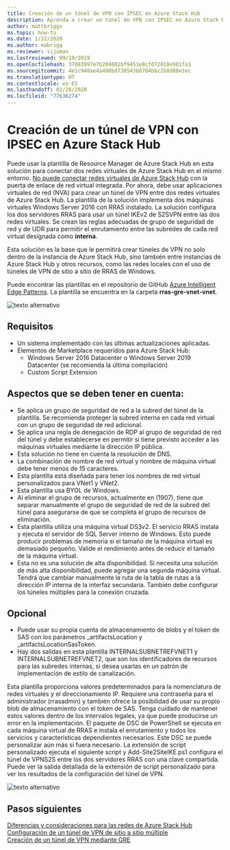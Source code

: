 ```yaml
---
title: Creación de un túnel de VPN con IPSEC en Azure Stack Hub
description: Aprenda a crear un túnel de VPN con IPSEC en Azure Stack Hub.
author: mattbriggs
ms.topic: how-to
ms.date: 1/22/2020
ms.author: mabrigg
ms.reviewer: sijuman
ms.lastreviewed: 09/19/2019
ms.openlocfilehash: 37083997e7b204002bf9451e8cfd72018e981fa1
ms.sourcegitcommit: 4e1c948ae4a498bd730543b0704bbc2b0d88e1ec
ms.translationtype: HT
ms.contentlocale: es-ES
ms.lasthandoff: 02/26/2020
ms.locfileid: "77636274"
---
```

# <a name="how-to-create-a-vpn-tunnel-using-ipsec--in-azure-stack-hub"></a>Creación de un túnel de VPN con IPSEC en Azure Stack Hub

Puede usar la plantilla de Resource Manager de Azure Stack Hub en esta solución para conectar dos redes virtuales de Azure Stack Hub en el mismo entorno. [No puede conectar redes virtuales de Azure Stack Hub](https://docs.microsoft.com/azure-stack/user/azure-stack-network-differences) con la puerta de enlace de red virtual integrada. Por ahora, debe usar aplicaciones virtuales de red (NVA) para crear un túnel de VPN entre dos redes virtuales de Azure Stack Hub. La plantilla de la solución implementa dos máquinas virtuales Windows Server 2016 con RRAS instalado. La solución configura los dos servidores RRAS para usar un túnel IKEv2 de S2SVPN entre las dos redes virtuales. Se crean las reglas adecuadas de grupo de seguridad de red y de UDR para permitir el enrutamiento entre las subredes de cada red virtual designada como **interna**. 

Esta solución es la base que le permitirá crear túneles de VPN no solo dentro de la instancia de Azure Stack Hub, sino también entre instancias de Azure Stack Hub y otros recursos, como las redes locales con el uso de túneles de VPN de sitio a sitio de RRAS de Windows.

Puede encontrar las plantillas en el repositorio de GitHub [Azure Intelligent Edge Patterns](https://github.com/Azure-Samples/azure-intelligent-edge-patterns). La plantilla se encuentra en la carpeta **rras-gre-vnet-vnet**. 

![texto alternativo](./media/azure-stack-network-howto-vpn-tunnel-ipsec/overview.png)

## <a name="requirements"></a>Requisitos

- Un sistema implementado con las últimas actualizaciones aplicadas. 
- Elementos de Marketplace requeridos para Azure Stack Hub:
    -  Windows Server 2016 Datacenter o Windows Server 2019 Datacenter (se recomienda la última compilación)
    -  Custom Script Extension

## <a name="things-to-consider"></a>Aspectos que se deben tener en cuenta:

- Se aplica un grupo de seguridad de red a la subred del túnel de la plantilla.  Se recomienda proteger la subred interna en cada red virtual con un grupo de seguridad de red adicional.
- Se aplica una regla de denegación de RDP al grupo de seguridad de red del túnel y debe establecerse en permitir si tiene previsto acceder a las máquinas virtuales mediante la dirección IP pública.
- Esta solución no tiene en cuenta la resolución de DNS.
- La combinación de nombre de red virtual y nombre de máquina virtual debe tener menos de 15 caracteres.
- Esta plantilla está diseñada para tener los nombres de red virtual personalizados para VNet1 y VNet2.
- Esta plantilla usa BYOL de Windows.
- Al eliminar el grupo de recursos, actualmente en (1907), tiene que separar manualmente el grupo de seguridad de red de la subred del túnel para asegurarse de que se completa el grupo de recursos de eliminación.
- Esta plantilla utiliza una máquina virtual DS3v2.  El servicio RRAS instala y ejecuta el servidor de SQL Server interno de Windows.  Esto puede producir problemas de memoria si el tamaño de la máquina virtual es demasiado pequeño.  Valide el rendimiento antes de reducir el tamaño de la máquina virtual.
- Esta no es una solución de alta disponibilidad.  Si necesita una solución de más alta disponibilidad, puede agregar una segunda máquina virtual. Tendrá que cambiar manualmente la ruta de la tabla de rutas a la dirección IP interna de la interfaz secundaria.  También debe configurar los túneles múltiples para la conexión cruzada.

## <a name="optional"></a>Opcional

- Puede usar su propia cuenta de almacenamiento de blobs y el token de SAS con los parámetros _artifactsLocation y _artifactsLocationSasToken.
- Hay dos salidas en esta plantilla INTERNALSUBNETREFVNET1 y INTERNALSUBNETREFVNET2, que son los identificadores de recursos para las subredes internas, si desea usarlas en un patrón de implementación de estilo de canalización.

Esta plantilla proporciona valores predeterminados para la nomenclatura de redes virtuales y el direccionamiento IP.  Requiere una contraseña para el administrador (rrasadmin) y también ofrece la posibilidad de usar su propio blob de almacenamiento con el token de SAS.  Tenga cuidado de mantener estos valores dentro de los intervalos legales, ya que puede producirse un error en la implementación.  El paquete de DSC de PowerShell se ejecuta en cada máquina virtual de RRAS e instala el enrutamiento y todos los servicios y características dependientes necesarios.  Este DSC se puede personalizar aún más si fuera necesario.  La extensión de script personalizado ejecuta el siguiente script y Add-Site2SiteIKE.ps1 configura el túnel de VPNS2S entre los dos servidores RRAS con una clave compartida.  Puede ver la salida detallada de la extensión de script personalizado para ver los resultados de la configuración del túnel de VPN.

![texto alternativo](./media/azure-stack-network-howto-vpn-tunnel-ipsec/s2svpntunnel.png)

## <a name="next-steps"></a>Pasos siguientes

[Diferencias y consideraciones para las redes de Azure Stack Hub](azure-stack-network-differences.md)  
[Configuración de un túnel de VPN de sitio a sitio múltiple](network-howto-vpn-tunnel.md)  
[Creación de un túnel de VPN mediante GRE](network-howto-vpn-tunnel-gre.md)